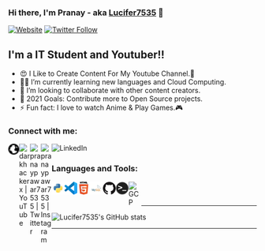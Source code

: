 ### Hi there, I'm Pranay - aka [Lucifer7535][website] 👋
[![Website](https://img.shields.io/website?label=darkhackerx.unaux.com&style=for-the-badge&url=https://codestackr.com)](https://darkhackerx.unaux.com/?i=1)
[![Twitter Follow](https://img.shields.io/twitter/follow/pranaypawar7535?color=1DA1F2&logo=twitter&style=for-the-badge)](https://twitter.com/intent/follow?original_referer=https%3A%2F%2Fgithub.com%2FPranay21734526&screen_name=Pranay21734526)

## I'm a IT Student and Youtuber!!

- 😍 I Like to Create Content For My Youtube Channel.🤑
- 🐱‍💻 I’m currently learning new languages and Cloud Computing.
- 👯 I’m looking to collaborate with other content creators.
- 🥅 2021 Goals: Contribute more to Open Source projects.
- ⚡ Fun fact: I love to watch Anime & Play Games.🎮

### Connect with me:

[<img align="left" alt="darkhackerx.unaux.com" width="22px" src="https://raw.githubusercontent.com/iconic/open-iconic/master/svg/globe.svg" />][website]
[<img align="left" alt="darkhackerx | YouTube" width="22px" src="https://cdn.jsdelivr.net/npm/simple-icons@v3/icons/youtube.svg" />][youtube]
[<img align="left" alt="pranaypawar7535 | Twitter" width="22px" src="https://cdn.jsdelivr.net/npm/simple-icons@v3/icons/twitter.svg" />][twitter]
[<img align="left" alt="pranaypawar7535 | Instagram" width="22px" src="https://cdn.jsdelivr.net/npm/simple-icons@v3/icons/instagram.svg" />][instagram]
[<img align="left" alt="LinkedIn" width="80" src="https://github.com/melanieshi0120/melanieshi0120/blob/master/linkedin.ico" />][linkedin]

<br />

### Languages and Tools:
<img align="left" alt="Python" width="26px" src="https://raw.githubusercontent.com/github/explore/80688e429a7d4ef2fca1e82350fe8e3517d3494d/topics/python/python.png" />
<img align="left" alt="Visual Studio Code" width="26px" src="https://raw.githubusercontent.com/github/explore/80688e429a7d4ef2fca1e82350fe8e3517d3494d/topics/visual-studio-code/visual-studio-code.png" />
<img align="left" alt="HTML5" width="26px" src="https://raw.githubusercontent.com/github/explore/80688e429a7d4ef2fca1e82350fe8e3517d3494d/topics/html/html.png" />
<img align="left" alt="MySQL" width="26px" src="https://raw.githubusercontent.com/github/explore/80688e429a7d4ef2fca1e82350fe8e3517d3494d/topics/mysql/mysql.png" />
<img align="left" alt="GitHub" width="26px" src="https://raw.githubusercontent.com/github/explore/78df643247d429f6cc873026c0622819ad797942/topics/github/github.png" />
<img align="left" alt="Terminal" width="26px" src="https://raw.githubusercontent.com/github/explore/80688e429a7d4ef2fca1e82350fe8e3517d3494d/topics/terminal/terminal.png" />
<img align="left" alt="GCP" width="26" src="https://github.com/melanieshi0120/melanieshi0120/blob/master/images/GCP_LOG.png" />

<br />
<br />

---

![Lucifer7535's GitHub stats](https://github-readme-stats.vercel.app/api?username=Lucifer7535&theme=highcontrast&show__icons=true)

---

[website]: https://darkhackerx.unaux.com
[twitter]: https://twitter.com/Pranay21734526
[youtube]: https://www.youtube.com/darkhackerx7535
[instagram]: https://www.instagram.com/pranaypawar7535
[linkedin]: https://www.linkedin.com/in/pranaypawar7535

